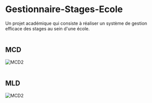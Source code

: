 # Gestionnaire-Stages-Ecole
Un projet académique qui consiste à réaliser un système de gestion efficace des stages au sein d'une école.
<br><br>
## MCD
![MCD2](https://github.com/MYassineBoum/Gestionnaire-Stages-Ecole/assets/115194839/e6d88ef1-919a-4732-9057-44cf7034073a)
<br><br>
## MLD
![MCD2](https://github.com/MYassineBoum/Gestionnaire-Stages-Ecole/assets/115194839/cf27d54f-7d33-489e-8df6-1c8df9417d05)

